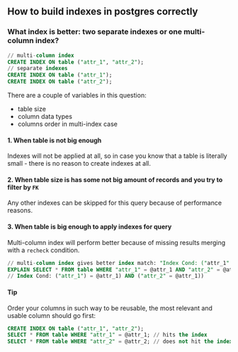 ## How to build indexes in postgres correctly
### What index is better: two separate indexes or one multi-column index?
```sql
// multi-column index
CREATE INDEX ON table ("attr_1", "attr_2"); 
// separate indexes
CREATE INDEX ON table ("attr_1");
CREATE INDEX ON table ("attr_2");
```
There are a couple of variables in this question:
- table size
- column data types
- columns order in multi-index case

#### 1. When table is not big enough
Indexes will not be applied at all, so in case you know that a table is literally small - there is no reason to create indexes at all.

#### 2. When table size is has some not big amount of records and you try to filter by `FK`
Any other indexes can be skipped for this query because of performance reasons.

#### 3. When table is big enough to apply indexes for query
Multi-column index will perform better because of missing results merging with a `recheck` condition.
```sql
// multi-column index gives better index match: "Index Cond: ("attr_1"::text) = 'xxx'::text) AND ("attr_2" = 1))"
EXPLAIN SELECT * FROM table WHERE "attr_1" = @attr_1 AND "attr_2" = @attr_2;
// Index Cond: ("attr_1") = @attr_1) AND ("attr_2" = @attr_1))
```
#### Tip
Order your columns in such way to be reusable, the most relevant and usable column should go first:
```sql
CREATE INDEX ON table ("attr_1", "attr_2"); 
SELECT * FROM table WHERE "attr_1" = @attr_1; // hits the index
SELECT * FROM table WHERE "attr_2" = @attr_2; // does not hit the index
```
